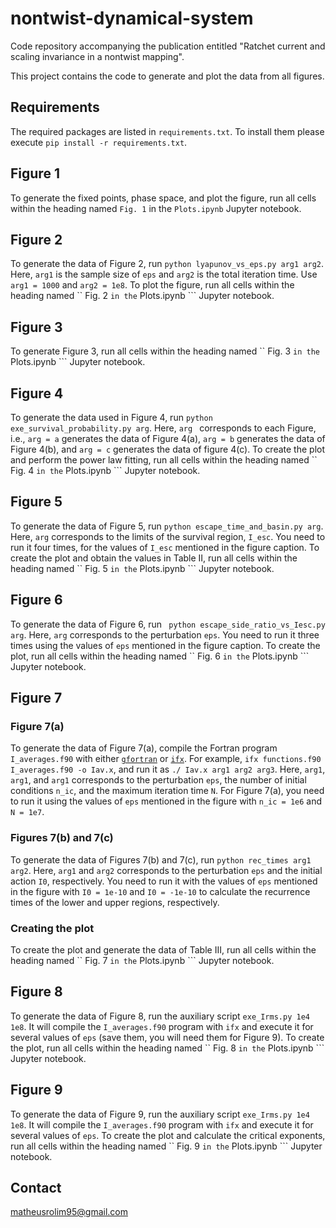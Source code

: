 # nontwist-dynamical-system

Code repository accompanying the publication entitled "Ratchet current and scaling invariance in a nontwist mapping".

This project contains the code to generate and plot the data from all figures.

## Requirements

The required packages are listed in ``` requirements.txt ```. To install them please execute ``` pip install -r requirements.txt ```.

## Figure 1

To generate the fixed points, phase space, and plot the figure, run all cells within the heading named ``` Fig. 1 ``` in the ``` Plots.ipynb ``` Jupyter notebook.

## Figure 2

To generate the data of Figure 2, run ``` python lyapunov_vs_eps.py arg1 arg2 ```. Here, ``` arg1 ``` is the sample size of ``` eps ``` and ``` arg2 ``` is the total iteration time. Use ``` arg1 = 1000 ``` and ``` arg2 = 1e8 ```. To plot the figure, run all cells within the heading named `` Fig. 2 ``` in the ``` Plots.ipynb ``` Jupyter notebook.

## Figure 3

To generate Figure 3, run all cells within the heading named `` Fig. 3 ``` in the ``` Plots.ipynb ``` Jupyter notebook.

## Figure 4

To generate the data used in Figure 4, run ``` python exe_survival_probability.py arg ```. Here, ```arg ``` corresponds to each Figure, i.e., ``` arg = a ``` generates the data of Figure 4(a), ``` arg = b ``` generates the data of Figure 4(b), and ``` arg = c ``` generates the data of figure 4(c). To create the plot and perform the power law fitting, run all cells within the heading named `` Fig. 4 ``` in the ``` Plots.ipynb ``` Jupyter notebook.

## Figure 5

To generate the data of Figure 5, run ``` python escape_time_and_basin.py arg ```. Here, ``` arg ``` corresponds to the limits of the survival region, ``` I_esc ```. You need to run it four times, for the values of ``` I_esc ``` mentioned in the figure caption. To create the plot and obtain the values in Table II, run all cells within the heading named `` Fig. 5 ``` in the ``` Plots.ipynb ``` Jupyter notebook.

## Figure 6

To generate the data of Figure 6, run ``` python escape_side_ratio_vs_Iesc.py arg```. Here, ``` arg ``` corresponds to the perturbation ``` eps ```. You need to run it three times using the values of ``` eps ``` mentioned in the figure caption. To create the plot, run all cells within the heading named `` Fig. 6 ``` in the ``` Plots.ipynb ``` Jupyter notebook.

## Figure 7

### Figure 7(a)

To generate the data of Figure 7(a), compile the Fortran program ``` I_averages.f90 ``` with either [``` gfortran ```](https://fortran-lang.org/learn/os_setup/install_gfortran/) or [``` ifx ```](https://www.intel.com/content/www/us/en/developer/tools/oneapi/fortran-compiler.html#gs.8j44s3). For example, ``` ifx functions.f90 I_averages.f90 -o Iav.x ```, and run it as ``` ./ Iav.x arg1 arg2 arg3 ```. Here, ``` arg1 ```, ``` arg1 ```, and ``` arg1 ``` corresponds to the perturbation ``` eps ```, the number of initial conditions ``` n_ic ```, and the maximum iteration time ``` N ```. For Figure 7(a), you need to run it using the values of ``` eps ``` mentioned in the figure with ``` n_ic = 1e6 ``` and ``` N = 1e7 ```.

### Figures 7(b) and 7(c)

To generate the data of Figures 7(b) and 7(c), run ``` python rec_times arg1 arg2 ```. Here, ``` arg1 ``` and ``` arg2 ``` corresponds to the perturbation ``` eps ``` and the initial action ``` I0 ```, respectively. You need to run it with the values of ``` eps ``` mentioned in the figure with ``` I0 = 1e-10 ``` and ``` I0 = -1e-10 ``` to calculate the recurrence times of the lower and upper regions, respectively.


### Creating the plot

To create the plot and generate the data of Table III, run all cells within the heading named `` Fig. 7 ``` in the ``` Plots.ipynb ``` Jupyter notebook.

## Figure 8

To generate the data of Figure 8, run the auxiliary script ``` exe_Irms.py 1e4 1e8 ```. It will compile the ``` I_averages.f90 ``` program with ``` ifx ``` and execute it for several values of ``` eps ``` (save them, you will need them for Figure 9). To create the plot, run all cells within the heading named `` Fig. 8 ``` in the ``` Plots.ipynb ``` Jupyter notebook.

## Figure 9

To generate the data of Figure 9, run the auxiliary script ``` exe_Irms.py 1e4 1e8 ```. It will compile the ``` I_averages.f90 ``` program with ``` ifx ``` and execute it for several values of ``` eps ```. To create the plot and calculate the critical exponents, run all cells within the heading named `` Fig. 9 ``` in the ``` Plots.ipynb ``` Jupyter notebook.

## Contact

[matheusrolim95@gmail.com](mailto:matheusrolim95@gmail.com)

